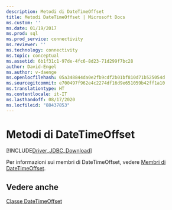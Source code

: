 ```yaml
---
description: Metodi di DateTimeOffset
title: Metodi DateTimeOffset | Microsoft Docs
ms.custom: ''
ms.date: 01/19/2017
ms.prod: sql
ms.prod_service: connectivity
ms.reviewer: ''
ms.technology: connectivity
ms.topic: conceptual
ms.assetid: 6b1f31c1-97de-4fc6-8d23-71d299f7bc28
author: David-Engel
ms.author: v-daenge
ms.openlocfilehash: 05a348844da0e2fb9cdf2b01bf810d71b525054d
ms.sourcegitcommit: e700497f962e4c2274df16d9e651059b42ff1a10
ms.translationtype: HT
ms.contentlocale: it-IT
ms.lasthandoff: 08/17/2020
ms.locfileid: "88437853"
---
```

# <a name="datetimeoffset-methods"></a>Metodi di DateTimeOffset
[!INCLUDE[Driver_JDBC_Download](../../../includes/driver_jdbc_download.md)]

  Per informazioni sui membri di DateTimeOffset, vedere [Membri di DateTimeOffset](../../../connect/jdbc/reference/datetimeoffset-members.md).  
  
## <a name="see-also"></a>Vedere anche  
 [Classe DateTimeOffset](../../../connect/jdbc/reference/datetimeoffset-class.md)  
  
  
